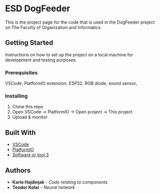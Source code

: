 # ESD DogFeeder

This is the project page for the code that is used in the DogFeeder project on The Faculty of Organization and Informatics.  

## Getting Started

Instructions on how to set up the project on a local machine for development and testing purposes.

### Prerequisites

VSCode, PlatformIO extension, ESP32, RGB diode, sound sensor, 

### Installing

1. Clone this repo
2. Open VSCode -> PlatformIO -> Open project -> This project
3. Upload & monitor


## Built With

* [VSCode](https://code.visualstudio.com/)
* [PlatformIO](https://platformio.org/)
* [Software or tool 3](link)


## Authors

* **Karlo Hajdinjak** - *Code relating to components*
* **Teodor Kolar** - *Neural network*


